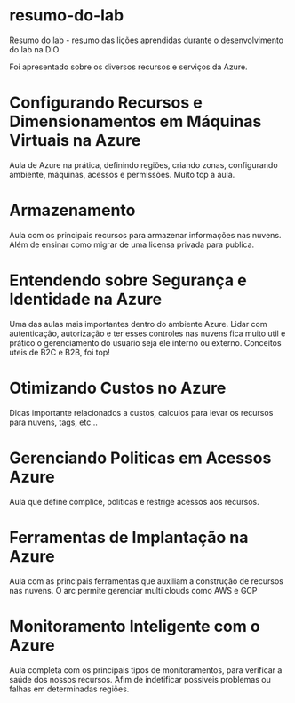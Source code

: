 # resumo-do-lab
Resumo do lab -  resumo das lições aprendidas durante o desenvolvimento do lab na DIO


<p>Foi apresentado sobre os diversos recursos e serviços da Azure. </p>


# Configurando Recursos e Dimensionamentos em Máquinas Virtuais na Azure
<p>Aula de Azure na prática, definindo regiões, criando zonas, configurando ambiente, máquinas, acessos e permissões. Muito top a aula. </p>

# Armazenamento
<p> Aula com os principais recursos para armazenar informações nas nuvens. Além de ensinar como migrar de uma licensa privada para publica.  </p>

# Entendendo sobre Segurança e Identidade na Azure
<p> Uma das aulas mais importantes dentro do ambiente Azure. Lidar com autenticação, autorização e ter esses controles nas nuvens fica muito util e prático o gerenciamento do usuario seja ele interno ou externo. Conceitos uteis de B2C e B2B, foi top! </p>


# Otimizando Custos no Azure
<p>Dicas importante relacionados a custos, calculos para levar os recursos para nuvens, tags, etc...</p>


# Gerenciando Politicas em Acessos Azure
<p>Aula que define complice, politicas e restrige acessos aos recursos.</p>

# Ferramentas de Implantação na Azure
<p>Aula com as principais ferramentas que auxiliam a construção de recursos nas nuvens. O arc permite gerenciar multi clouds como AWS e GCP</p>

# Monitoramento Inteligente com o Azure
<p>Aula completa com os principais tipos de monitoramentos, para verificar a saúde dos nossos recursos. Afim de indetificar possiveis problemas ou falhas em determinadas regiões.</p>

